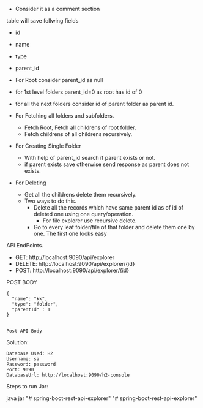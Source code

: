 - Consider it as a comment section

table will save follwing fields

- id
- name
- type
- parent_id

- For Root consider parent_id as null
- for 1st level folders parent_id=0 as root has id of 0
- for all the next folders consider id of parent folder as parent id.
- For Fetching all folders and subfolders.
  - Fetch Root, Fetch all childrens of root folder.
  - Fetch childrens of all childrens recursively.
- For Creating Single Folder
  - With help of parent_id search if parent exists or not.
  - if parent exists save otherwise send response as parent does not exists.
- For Deleting
  - Get all the childrens delete them recursively.
  - Two ways to do this.
    - Delete all the records which have same parent id as of id of deleted one using one query/operation.
      - For file explorer use recursive delete.
    - Go to every leaf folder/file of that folder and delete them one by one.
	The first one looks easy


API EndPoints.

- GET: http://localhost:9090/api/explorer
- DELETE: http://localhost:9090/api/explorer/{id}
- POST: http://localhost:9090/api/explorer/{id}

POST BODY
	
	{
	  "name": "kk",
	  "type": "folder",
	  "parentId" : 1
	}
		

	Post API Body

Solution: 

	Database Used: H2
	Username: sa
	Password: password
	Port: 9090
	DatabaseUrl: http://localhost:9090/h2-console

Steps to run Jar:

java jar "# spring-boot-rest-api-explorer" 
"# spring-boot-rest-api-explorer" 
